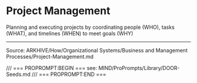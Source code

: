 # Project Management

Planning and executing projects by coordinating people (WHO), tasks (WHAT), and timelines (WHEN) to meet goals (WHY)

---
Source: ARKHIVE/How/Organizational Systems/Business and Management Processes/Project-Management.md

/// === PROPROMPT:BEGIN ===
see: MIND/ProPrompts/Library/DOOR-Seeds.md
/// === PROPROMPT:END ===
